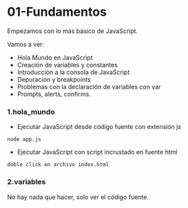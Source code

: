 # 01-Fundamentos

Empezamos con lo más básico de JavaScript.

Vamos a ver:

- Hola Mundo en JavaScript
- Creación de variables y constantes
- Introducción a la consola de JavaScript
- Depuración y breakpoints
- Problemas con la declaración de variables con var
- Prompts, alerts, confirms.

### 1.hola_mundo

- Ejecutar JavaScript desde código fuente con extensión js

```
node app.js
```

- Ejecutar JavaScript con script incrustado en fuente html

```
doble click en archivo index.html
```

### 2.variables

No hay nada que hacer, solo ver el código fuente.

